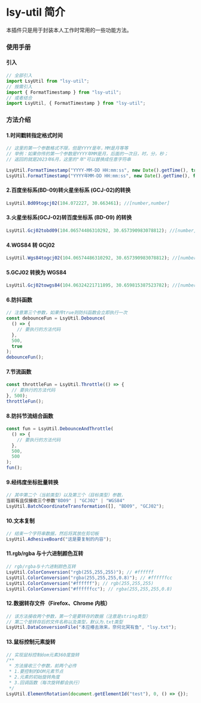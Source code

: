 # lsy-util 简介

本插件只是用于封装本人工作时常用的一些功能方法。

### 使用手册

#### 引入

```js
// 全部引入
import LsyUtil from "lsy-util";
// 按需引入
import { FormatTimestamp } from "lsy-util";
// 或者结合
import LsyUtil, { FormatTimestamp } from "lsy-util";
```

### 方法介绍

#### 1.时间戳转指定格式时间

```js
// 这里的第一个参数格式不限，但是YYYY是年，MM是月等等
// 举例：如果你传的第一个参数是YYYY年MM是月，后面的一次日，时，分，秒；
// 返回的就是2023年6月，这里的"年"可以替换成任意字符串

LsyUtil.FormatTimestamp("YYYY-MM-DD HH:mm:ss", new Date().getTime(), true); // 2023-06-14 32:32:32
LsyUtil.FormatTimestamp("YYYY年MM-DD HH:mm:ss", new Date().getTime(), false); // 2023年6-14 32:32:32
```

#### 2.百度坐标系(BD-09)转火星坐标系 (GCJ-02)的转换

```js
LsyUtil.Bd09togcj02(104.072227, 30.663461); //[number,number]
```

#### 3.火星坐标系(GCJ-02)转百度坐标系 (BD-09) 的转换

```js
LsyUtil.Gcj02tobd09(104.06574486310292, 30.657390983078812); //[number,number]
```

#### 4.WGS84 转 GCj02

```js
LsyUtil.Wgs84togcj02(104.06574486310292, 30.657390983078812); //[number,number]
```

#### 5.GCJ02 转换为 WGS84

```js
LsyUtil.Gcj02towgs84(104.06324221711895, 30.659815387523782); //[number,number]
```

#### 6.防抖函数

```js
// 注意第三个参数，如果传true则防抖函数会立即执行一次
const debounceFun = LsyUtil.Debounce(
  () => {
    // 要执行的方法代码
  },
  500,
  true
);
debounceFun();
```

#### 7.节流函数

```js
const throttleFun = LsyUtil.Throttle(() => {
  // 要执行的方法代码
}, 500);
throttleFun();
```

#### 8.防抖节流结合函数

```js
const fun = LsyUtil.DebounceAndThrottle(
  () => {
    // 要执行的方法代码
  },
  500,
  500
);
fun();
```

#### 9.经纬度坐标批量转换

```js
// 其中第二个（当前类型）以及第三个（目标类型）参数，
当前有且仅接收三个参数"BD09" | "GCJ02" | "WGS84"
LsyUtil.BatchCoordinateTransformation([], "BD09", "GCJ02");
```

#### 10.文本复制

```js
// 结束一个字符串数据，然后将其放在剪切板
LsyUtil.AdhesiveBoard("这是要复制的内容");
```

#### 11.rgb/rgba 与十六进制颜色互转

```js
// rgb/rgba与十六进制颜色互转
LsyUtil.ColorConversion("rgb(255,255,255)"); // #ffffff
LsyUtil.ColorConversion("rgba(255,255,255,0.8)"); // #ffffffcc
LsyUtil.ColorConversion("#ffffff"); // rgb(255,255,255)
LsyUtil.ColorConversion("#ffffffcc"); // rgba(255,255,255,0.8)
```

#### 12.数据转存文件（Firefox、Chrome 内核）

```js
// 该方法接收两个参数，第一个是要转存的数据（注意是string类型）
// 第二个是转存后的文件名称以及类型，默认为.txt类型
LsyUtil.DataConversionFile("本应椿去湫来，奈何北冥有鱼", "lsy.txt");
```

#### 13.鼠标控制元素旋转

```js
// 实现鼠标控制dom元素360度旋转
/**
 * 方法接收三个参数，前两个必传
 * 1.要控制的DOM元素节点
 * 2.元素的初始旋转角度
 * 3.回调函数（每次旋转都会执行）
 */
LsyUtil.ElementRotation(document.getElementId("test"), 0, () => {});
```
